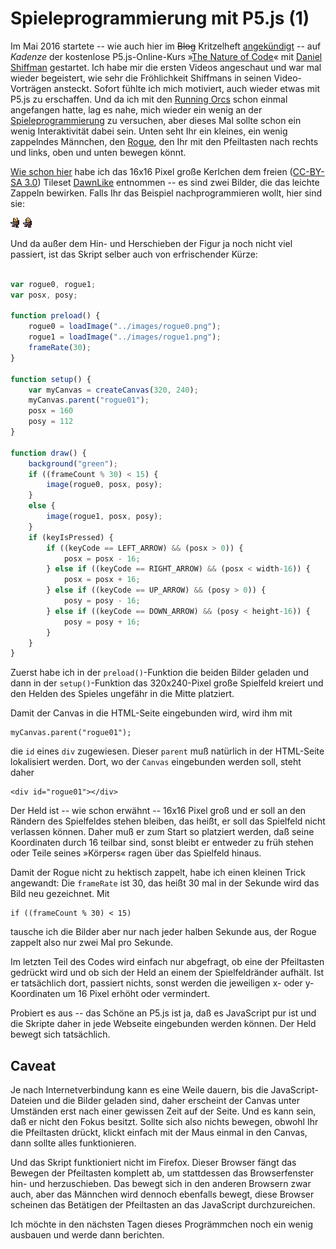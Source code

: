 # Spieleprogrammierung mit P5.js (1)

Im Mai 2016 startete -- wie auch hier im <del>Blog</del> Kritzelheft [angekündigt][1] -- auf *Kadenze* der kostenlose P5.js-Online-Kurs »[The Nature of Code][3]« mit [Daniel Shiffman][4] gestartet. Ich habe mir die ersten Videos angeschaut und war mal wieder begeistert, wie sehr die Fröhlichkeit Shiffmans in seinen Video-Vorträgen ansteckt. Sofort fühlte ich mich motiviert, auch wieder etwas mit P5.js zu erschaffen. Und da ich mit den [Running Orcs][5] schon einmal angefangen hatte, lag es nahe, mich wieder ein wenig an der [Spieleprogrammierung][6] zu versuchen, aber dieses Mal sollte schon ein wenig Interaktivität dabei sein. Unten seht Ihr ein kleines, ein wenig zappelndes Männchen, den [Rogue][7], den Ihr mit den Pfeiltasten nach rechts und links, oben und unten bewegen könnt.

<div id="rogue01"></div>

[Wie schon hier][8] habe ich das 16x16 Pixel große Kerlchen dem freien ([CC-BY-SA 3.0][9]) Tileset [DawnLike][10] entnommen -- es sind zwei Bilder, die das leichte Zappeln bewirken. Falls Ihr das Beispiel nachprogrammieren wollt, hier sind sie:

![Rogue 1](images/rogue0.png) ![Rogue 2](images/rogue1.png)

Und da außer dem Hin- und Herschieben der Figur ja noch nicht viel passiert, ist das Skript selber auch von erfrischender Kürze:

~~~javascript

var rogue0, rogue1;
var posx, posy;

function preload() {
    rogue0 = loadImage("../images/rogue0.png");
    rogue1 = loadImage("../images/rogue1.png");
    frameRate(30);
}

function setup() {
    var myCanvas = createCanvas(320, 240);
	myCanvas.parent("rogue01");
    posx = 160
    posy = 112
}

function draw() {
    background("green");
    if ((frameCount % 30) < 15) {
        image(rogue0, posx, posy);
    }
    else {
        image(rogue1, posx, posy);
    }
    if (keyIsPressed) {
        if ((keyCode == LEFT_ARROW) && (posx > 0)) {
            posx = posx - 16;
        } else if ((keyCode == RIGHT_ARROW) && (posx < width-16)) {
            posx = posx + 16;
        } else if ((keyCode == UP_ARROW) && (posy > 0)) {
            posy = posy - 16;
        } else if ((keyCode == DOWN_ARROW) && (posy < height-16)) {
            posy = posy + 16;
        }
    }
}

~~~

Zuerst habe ich in der `preload()`-Funktion die beiden Bilder geladen und dann in der `setup()`-Funktion das 320x240-Pixel große Spielfeld kreiert und den Helden des Spieles ungefähr in die Mitte platziert.

Damit der Canvas in die HTML-Seite eingebunden wird, wird ihm mit

	myCanvas.parent("rogue01");

die `id` eines `div` zugewiesen. Dieser `parent` muß natürlich in der HTML-Seite lokalisiert werden. Dort, wo der `Canvas` eingebunden werden soll, steht daher

	<div id="rogue01"></div>

Der Held ist -- wie schon erwähnt -- 16x16 Pixel groß und er soll an den Rändern des Spielfeldes stehen bleiben, das heißt, er soll das Spielfeld nicht verlassen können. Daher muß er zum Start so platziert werden, daß seine Koordinaten durch 16 teilbar sind, sonst bleibt er entweder zu früh stehen oder Teile seines »Körpers« ragen über das Spielfeld hinaus.

Damit der Rogue nicht zu hektisch zappelt, habe ich einen kleinen Trick angewandt: Die `frameRate` ist 30, das heißt 30 mal in der Sekunde wird das Bild neu gezeichnet. Mit

	if ((frameCount % 30) < 15)

tausche ich die Bilder aber nur nach jeder halben Sekunde aus, der Rogue zappelt also nur zwei Mal pro Sekunde.

Im letzten Teil des Codes wird einfach nur abgefragt, ob eine der Pfeiltasten gedrückt wird und ob sich der Held an einem der Spielfeldränder aufhält. Ist er tatsächlich dort, passiert nichts, sonst werden die jeweiligen x- oder y-Koordinaten um 16 Pixel erhöht oder vermindert.

Probiert es aus -- das Schöne an P5.js ist ja, daß es JavaScript pur ist und die Skripte daher in jede Webseite eingebunden werden können. Der Held bewegt sich tatsächlich.

## Caveat

Je nach Internetverbindung kann es eine Weile dauern, bis die JavaScript-Dateien und die Bilder geladen sind, daher erscheint der Canvas unter Umständen erst nach einer gewissen Zeit auf der Seite. Und es kann sein, daß er nicht den Fokus besitzt. Sollte sich also nichts bewegen, obwohl Ihr die Pfeiltasten drückt, klickt einfach mit der Maus einmal in den Canvas, dann sollte alles funktionieren.

Und das Skript funktioniert nicht im Firefox. Dieser Browser fängt das Bewegen der Pfeiltasten komplett ab, um stattdessen das Browserfenster hin- und herzuschieben. Das bewegt sich in den anderen Browsern zwar auch, aber das Männchen wird dennoch ebenfalls bewegt, diese Browser scheinen das Betätigen der Pfeiltasten an das JavaScript durchzureichen.

Ich möchte in den nächsten Tagen dieses Progrämmchen noch ein wenig ausbauen und werde dann berichten.

<script src="../js/rogue01.js" type="text/javascript" ></script>


[1]: http://blog.schockwellenreiter.de/2016/04/2016042901.html
[3]: https://www.kadenze.com/courses/the-nature-of-code/info
[4]: http://shiffman.net/
[5]: runningorc.md
[6]: http://cognitiones.kantel-chaos-team.de/multimedia/spieleprogrammierung/spieleprogrammierung.html
[7]: http://cognitiones.kantel-chaos-team.de/medien/retrogames/rogue.html
[8]: http://blog.schockwellenreiter.de/2016/01/2016011904.html
[9]: http://creativecommons.org/licenses/by-sa/3.0/
[10]: http://opengameart.org/content/dawnlike-16x16-universal-rogue-like-tileset-v181
